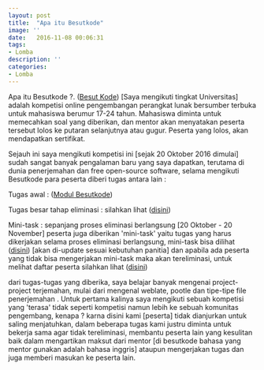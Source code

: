 ```yaml
---
layout: post
title:  "Apa itu Besutkode"
image: ''
date:   2016-11-08 00:06:31
tags:
- Lomba
description: ''
categories:
- Lomba
---
```


Apa itu Besutkode ?. ([Besut Kode](http://wikimedia-id.github.io/besutkode/)) [Saya mengikuti tingkat Universitas] adalah kompetisi online pengembangan perangkat lunak bersumber terbuka untuk mahasiswa berumur 17-24 tahun. Mahasiswa diminta untuk memecahkan soal yang diberikan, dan mentor akan menyatakan peserta tersebut lolos ke putaran selanjutnya atau gugur. Peserta yang lolos, akan mendapatkan sertifikat.

<!--more-->

Sejauh ini saya mengikuti kompetisi ini [sejak 20 Oktober 2016 dimulai] sudah sangat banyak pengalaman baru yang saya dapatkan, terutama di dunia penerjemahan dan free open-source software, selama mengikuti Besutkode para peserta diberi tugas antara lain :

Tugas awal : ([Modul Besutkode](http://wikimedia-id.github.io/besutkode/university-modules-id.html))

Tugas besar tahap eliminasi : silahkan lihat ([disini](https://github.com/BesutKode/uni-task-1/blob/master/README-id.md))

Mini-task : sepanjang proses eliminasi berlangsung [20 Oktober - 20 November] peserta juga diberikan 'mini-task' yaitu tugas yang harus dikerjakan selama proses eliminasi berlangsung, mini-task bisa dilihat ([disini](http://wikimedia-id.github.io/besutkode/university-activity-repositories-id.html)) [akan di-update sesuai kebutuhan panitia] dan apabila ada peserta yang tidak bisa mengerjakan mini-task maka akan tereliminasi, untuk melihat daftar peserta silahkan lihat ([disini](https://github.com/BesutKode/BesutKode.github.io/blob/master/peserta-universitas.md))

dari tugas-tugas yang diberika, saya belajar banyak mengenai project-project terjemahan, mulai dari mengenal weblate, pootle dan tipe-tipe file penerjemahan . Untuk pertama kalinya saya mengikuti sebuah kompetisi yang 'terasa' tidak seperti kompetisi namun lebih ke sebuah komunitas pengembang, kenapa ? karna disini kami [peserta] tidak dianjurkan untuk saling menjatuhkan, dalam beberapa tugas kami justru diminta untuk bekerja sama agar tidak tereliminasi, membantu peserta lain yang kesulitan baik dalam mengartikan maksut dari mentor [di besutkode bahasa yang mentor gunakan adalah bahasa inggris] ataupun mengerjakan tugas dan juga memberi masukan ke peserta lain.
